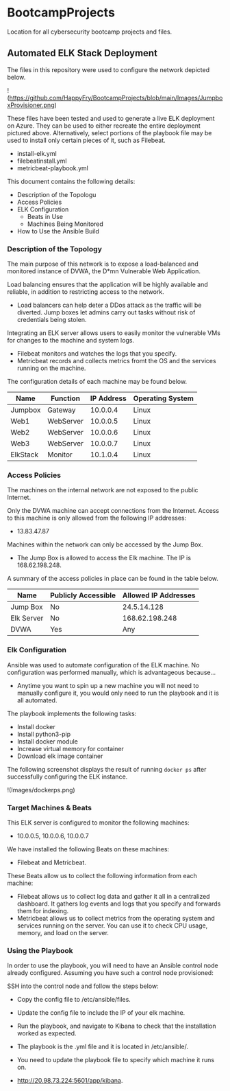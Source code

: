 # BootcampProjects
Location for all cybersecurity bootcamp projects and files.
## Automated ELK Stack Deployment

The files in this repository were used to configure the network depicted below.

!(https://github.com/HappyFry/BootcampProjects/blob/main/Images/JumpboxProvisioner.png)

These files have been tested and used to generate a live ELK deployment on Azure. They can be used to either recreate the entire deployment pictured above. Alternatively, select portions of the playbook file may be used to install only certain pieces of it, such as Filebeat.

  - install-elk.yml
  - filebeatinstall.yml
  - metricbeat-playbook.yml

This document contains the following details:
- Description of the Topologu
- Access Policies
- ELK Configuration
  - Beats in Use
  - Machines Being Monitored
- How to Use the Ansible Build


### Description of the Topology

The main purpose of this network is to expose a load-balanced and monitored instance of DVWA, the D*mn Vulnerable Web Application.

Load balancing ensures that the application will be highly available and reliable, in addition to restricting access to the network.
- Load balancers can help deter a DDos attack as the traffic will be diverted. Jump boxes let admins carry out tasks without risk of credentials being stolen.

Integrating an ELK server allows users to easily monitor the vulnerable VMs for changes to the machine and system logs.
- Filebeat monitors and watches the logs that you specify.
- Metricbeat records and collects metrics fromt the OS and the services running on the machine.

The configuration details of each machine may be found below.

| Name     | Function  | IP Address | Operating System |
|----------|-----------|------------|------------------|
| Jumpbox  | Gateway   | 10.0.0.4   | Linux            |
| Web1     | WebServer | 10.0.0.5   | Linux            |
| Web2     | WebServer | 10.0.0.6   | Linux            |
| Web3     | WebServer | 10.0.0.7   | Linux            |
| ElkStack | Monitor   | 10.1.0.4   | Linux            |

### Access Policies

The machines on the internal network are not exposed to the public Internet. 

Only the DVWA machine can accept connections from the Internet. Access to this machine is only allowed from the following IP addresses:
- 13.83.47.87

Machines within the network can only be accessed by the Jump Box.
- The Jump Box is allowed to access the Elk machine. The IP is 168.62.198.248.

A summary of the access policies in place can be found in the table below.

| Name       | Publicly Accessible | Allowed IP Addresses |
|------------|---------------------|----------------------|
| Jump Box   | No                  | 24.5.14.128          |
| Elk Server | No                  | 168.62.198.248       |
| DVWA       | Yes                 | Any                  |

### Elk Configuration

Ansible was used to automate configuration of the ELK machine. No configuration was performed manually, which is advantageous because...
- Anytime you want to spin up a new machine you will not need to manually configure it, you would only need to run the playbook and it is all automated.

The playbook implements the following tasks:
- Install docker
- Install python3-pip
- Install docker module
- Increase virtual memory for container
- Download elk image container

The following screenshot displays the result of running `docker ps` after successfully configuring the ELK instance.

!(Images/dockerps.png)

### Target Machines & Beats
This ELK server is configured to monitor the following machines:
- 10.0.0.5, 10.0.0.6, 10.0.0.7

We have installed the following Beats on these machines:
- Filebeat and Metricbeat.

These Beats allow us to collect the following information from each machine:
- Filebeat allows us to collect log data and gather it all in a centralized dashboard. It gathers log events and logs that you specify and forwards them for indexing.
- Metricbeat allows us to collect metrics from the operating system and services running on the server. You can use it to check CPU usage, memory, and load on the server.

### Using the Playbook
In order to use the playbook, you will need to have an Ansible control node already configured. Assuming you have such a control node provisioned: 

SSH into the control node and follow the steps below:
- Copy the config file to /etc/ansible/files.
- Update the config file to include the IP of your elk machine.
- Run the playbook, and navigate to Kibana to check that the installation worked as expected.

- The playbook is the .yml file and it is located in /etc/ansible/.
- You need to update the playbook file to specify which machine it runs on.
- http://20.98.73.224:5601/app/kibana.
